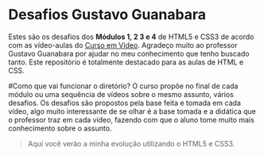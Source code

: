 # Desafios Gustavo Guanabara

Estes são os desafios dos <strong>Módulos 1, 2 3 e 4</strong> de HTML5 e CSS3 de acordo com as vídeo-aulas do <a href="https://youtube.com/cursoemvideo/">Curso em Vídeo</a>. Agradeço muito ao professor Gustavo Guanabara por ajudar no meu conhecimento que tenho buscado tanto. Este repositório é totalmente destacado para as aulas de HTML e CSS.

#Como que vai funcionar o diretório?
O curso propõe no final de cada módulo ou uma sequência de vídeos sobre o mesmo assunto, vários desafios. Os desafios são propostos pela base feita e tomada em cada vídeo, algo muito interessante de se olhar é a base tomada e a didática que o professor traz em cada vídeo, fazendo com que o aluno tome muito mais conhecimento sobre o assunto.

>Aqui você verão a minha evolução utilizando o HTML5 e CSS3.
